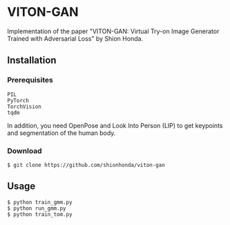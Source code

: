 # VITON-GAN  
Implementation of the paper "VITON-GAN: Virtual Try-on Image Generator Trained with Adversarial Loss" by Shion Honda.

## Installation
### Prerequisites

```
PIL
PyTorch
TorchVision
tqdm
```

In addition, you need OpenPose and Look Into Person (LIP) to get keypoints and segmentation of the human body.

### Download
```
$ git clone https://github.com/shionhonda/viton-gan
```

## Usage

```
$ python train_gmm.py
$ python run_gmm.py
$ python train_tom.py
```